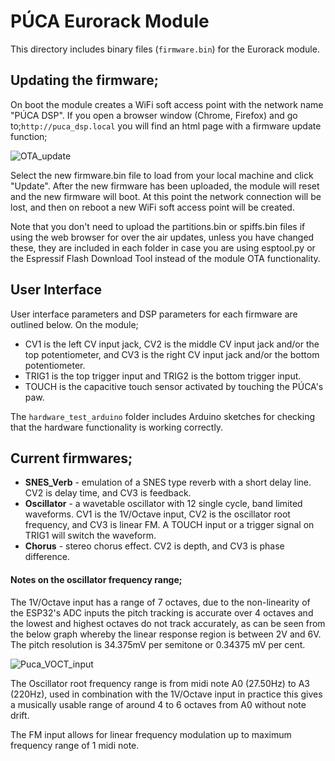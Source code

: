 # PÚCA Eurorack Module

This directory includes binary files (`firmware.bin`) for the Eurorack module. 

## Updating the firmware; 

On boot the module creates a WiFi soft access point with the network name "PÚCA DSP". If you open a browser window (Chrome, Firefox) and go to;`http://puca_dsp.local` you will find an html page with a firmware update function;

![OTA_update](https://user-images.githubusercontent.com/66629326/231739002-3523b717-0733-4023-9e7b-d31635c66d37.png)

Select the new firmware.bin file to load from your local machine and click "Update". After the new firmware has been uploaded, the module will reset and the new firmware will boot. At this point the network connection will be lost, and then on reboot a new WiFi soft access point will be created. 

Note that you don't need to upload the partitions.bin or spiffs.bin files if using the web browser for over the air updates, unless you have changed these, they are included in each folder in case you are using esptool.py or the Espressif Flash Download Tool instead of the module OTA functionality.

## User Interface
User interface parameters and DSP parameters for each firmware are outlined below. On the module; 
- CV1 is the left CV input jack, CV2 is the middle CV input jack and/or the top potentiometer, and CV3 is the right CV input jack and/or the bottom potentiometer. 
- TRIG1 is the top trigger input and TRIG2 is the bottom trigger input. 
- TOUCH is the capacitive touch sensor activated by touching the PÚCA's paw. 

The `hardware_test_arduino` folder includes Arduino sketches for checking that the hardware functionality is working correctly.

## Current firmwares; 

- **SNES_Verb** - emulation of a SNES type reverb with a short delay line. CV2 is delay time, and CV3 is feedback. 
- **Oscillator** - a wavetable oscillator with 12 single cycle, band limited waveforms. CV1 is the 1V/Octave input, CV2 is the oscillator root frequency, and CV3 is linear FM. A TOUCH input or a trigger signal on TRIG1 will switch the waveform.
- **Chorus** - stereo chorus effect. CV2 is depth, and CV3 is phase difference. 

#### Notes on the oscillator frequency range; 

The 1V/Octave input has a range of 7 octaves, due to the non-linearity of the ESP32's ADC inputs the pitch tracking is accurate over 4 octaves and the lowest and highest octaves do not track accurately, as can be seen from the below graph whereby the linear response region is between 2V and 6V. The pitch resolution is 34.375mV per semitone or 0.34375 mV per cent. 

![Puca_VOCT_input](https://user-images.githubusercontent.com/66629326/224352322-7b5ca16d-112b-43dd-af85-3f3cf80f267c.png)

The Oscillator root frequency range is from midi note A0 (27.50Hz) to A3 (220Hz), used in combination with the 1V/Octave input in practice this gives a musically usable range of around 4 to 6 octaves from A0 without note drift. 

The FM input allows for linear frequency modulation up to maximum frequency range of 1 midi note. 
 




